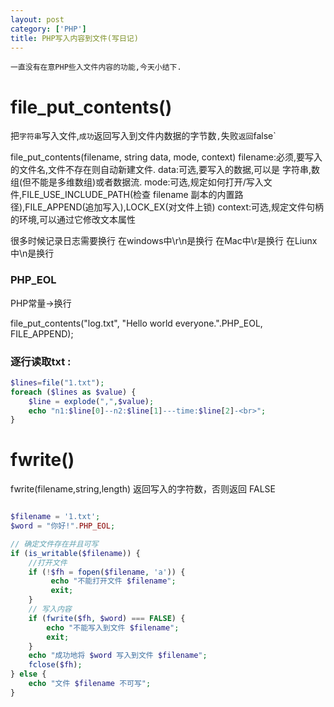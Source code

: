 ```yaml
---
layout: post
category: ['PHP']
title: PHP写入内容到文件(写日记)
---
```

`一直没有在意PHP些入文件内容的功能,今天小结下.`

# file_put_contents()
把`字符串`写入文件,`成功`返回写入到文件内数据的字节数`,`失败`返回`false`

file_put_contents(filename, string data, mode, context)
filename:必须,要写入的文件名,文件不存在则自动新建文件.
data:可选,要写入的数据,可以是 字符串,数组(但不能是多维数组)或者数据流.
mode:可选,规定如何打开/写入文件,FILE_USE_INCLUDE_PATH(检查 filename 副本的内置路径),FILE_APPEND(追加写入),LOCK_EX(对文件上锁)
context:可选,规定文件句柄的环境,可以通过它修改文本属性

很多时候记录日志需要换行
在windows中\r\n是换行
在Mac中\r是换行
在Liunx中\n是换行


### PHP_EOL
PHP常量->换行

file_put_contents("log.txt", "Hello world everyone.".PHP_EOL, FILE_APPEND);

### 逐行读取txt :
```php
$lines=file("1.txt");
foreach ($lines as $value) {
	$line = explode(",",$value);
	echo "n1:$line[0]--n2:$line[1]---time:$line[2]-<br>";
}
```

# fwrite()
fwrite(filename,string,length)
返回写入的字符数，否则返回 FALSE
```php

$filename = '1.txt';
$word = "你好!".PHP_EOL;

// 确定文件存在并且可写
if (is_writable($filename)) {
    //打开文件
    if (!$fh = fopen($filename, 'a')) {
         echo "不能打开文件 $filename";
         exit;
    }
    // 写入内容
    if (fwrite($fh, $word) === FALSE) {
        echo "不能写入到文件 $filename";
        exit;
    }
    echo "成功地将 $word 写入到文件 $filename";
    fclose($fh);
} else {
    echo "文件 $filename 不可写";
}
```
